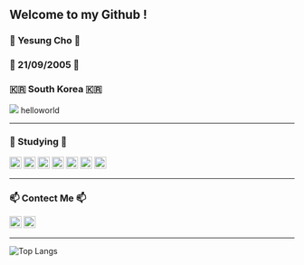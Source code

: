 <h2>Welcome to my Github !</h2>
<p>
<h3>🎈 Yesung Cho 🎈</h3>
<h3>🍰 21/09/2005 🍰</h3>
<h3>🇰🇷 South Korea 🇰🇷 </h3>
</p>
<p>
  <img src="https://hits.seeyoufarm.com/api/count/incr/badge.svg?url=https%3A%2F%2Fgithub.com%2Fyesung05%2Fhit-counter&count_bg=%23555555&title_bg=%23555555&icon=github.svg&icon_color=%23E7E7E7&title=hits&edge_flat=false"/>
 helloworld
</p>
<hr>
   
<h3>📖 Studying 📖</h3>
<p>
<img src="https://img.shields.io/badge/C-%23A8B9CC.svg?style=for-the-badge&logo=c&logoColor=white" height="21px"/>
<img src="https://img.shields.io/badge/Python-%23306998.svg?style=for-the-badge&logo=python&logoColor=white" height="21px"/>
<img src="https://img.shields.io/badge/HTML-%23E34F26.svg?style=for-the-badge&logo=html5&logoColor=white" height="21px"/>
<img src="https://img.shields.io/badge/CSS-%231572B6.svg?style=for-the-badge&logo=css3&logoColor=white" height="21px"/>
<img src="https://img.shields.io/badge/JSP-%23F1C20E.svg?style=for-the-badge&logo=javascript&logoColor=white" height="21px"/>
<img src="https://img.shields.io/badge/Java-%235382A1.svg?style=for-the-badge&logo=openjdk&logoColor=white" height="21px"/>
<img src="https://img.shields.io/badge/mysql-4479A1.svg?style=for-the-badge&logo=mysql&logoColor=white" height="21px"\>
</p>
<hr>

<h3>📫 Contect Me 📫</h3>
<p> <a href="https://www.instagram.com/_yesung.05/"><img src="https://img.shields.io/badge/Instagram-_yesung.05-E4405F?style=for-the-badge&logo=instagram&logoColor=white&edge_flat=false" height="21px"></a>
  <img src="https://img.shields.io/badge/Gmail-jyslove05@gmail.com-D14836?style=for-the-badge&logo=gmail&logoColor=white" height="21px"></p>
<hr>

![Top Langs](https://github-readme-stats.vercel.app/api/top-langs/?username=yesung05&card_width=700px)


<!---
- 😄 Pronouns: He, Him
- ⚡ Fun fact: I'm noob :)
- 🏠 Living at Seoul, South Korea
- 📖 I started learning programming at age 14
- 🍰 Birth: 21/09/2005 helloworld

yesung05/yesung05 is a ✨ special ✨ repository because its `README.md` (this file) appears on your GitHub profile.
You can click the Preview link to take a look at your[HelloWorld Grass](https://github.com/user-attachments/assets/38170a03-f40e-4483-95c6-4407a2b1d273)
